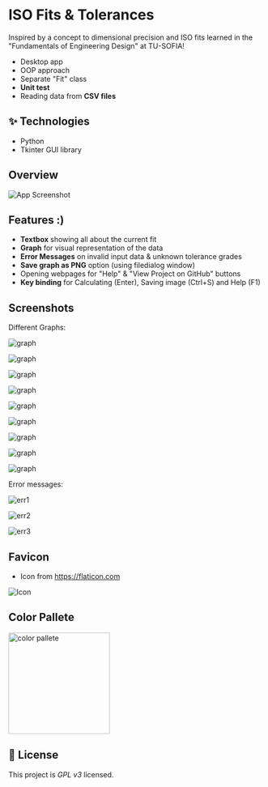 
# ISO Fits & Tolerances

Inspired by a concept to dimensional precision and ISO fits
learned in the "Fundamentals of Engineering Design" at TU-SOFIA!

- Desktop app
- OOP approach
- Separate "Fit" class
- **Unit test**
- Reading data from **CSV files**

## ✨ Technologies

* Python
* Tkinter GUI library


## Overview

![App Screenshot](https://github.com/georgievm/py-tkinter-iso-fits/blob/44884335702ae7e4f033be2a01ff9cb40cf4cd0f/readme-media/window.png)
## Features :)

- **Textbox** showing all about the current fit
- **Graph** for visual representation of the data
- **Error Messages** on invalid input data & unknown tolerance grades
- **Save graph as PNG** option (using filedialog window)
- Opening webpages for "Help" & "View Project on GitHub" buttons
- **Key binding** for Calculating (Enter), Saving image (Ctrl+S) and Help (F1)
## Screenshots

Different Graphs:

![graph](https://github.com/georgievm/py-tkinter-iso-fits/blob/44884335702ae7e4f033be2a01ff9cb40cf4cd0f/readme-media/Fit_50mm_M7_e6.png)

![graph](https://github.com/georgievm/py-tkinter-iso-fits/blob/44884335702ae7e4f033be2a01ff9cb40cf4cd0f/readme-media/Fit_50mm_M7_f5.png)

![graph](https://github.com/georgievm/py-tkinter-iso-fits/blob/44884335702ae7e4f033be2a01ff9cb40cf4cd0f/readme-media/Fit_50mm_M7_g5.png)

![graph](https://github.com/georgievm/py-tkinter-iso-fits/blob/44884335702ae7e4f033be2a01ff9cb40cf4cd0f/readme-media/Fit_50mm_M7_g7.png)

![graph](https://github.com/georgievm/py-tkinter-iso-fits/blob/44884335702ae7e4f033be2a01ff9cb40cf4cd0f/readme-media/Fit_50mm_M7_h5.png)

![graph](https://github.com/georgievm/py-tkinter-iso-fits/blob/44884335702ae7e4f033be2a01ff9cb40cf4cd0f/readme-media/Fit_50mm_M7_h7.png)

![graph](https://github.com/georgievm/py-tkinter-iso-fits/blob/44884335702ae7e4f033be2a01ff9cb40cf4cd0f/readme-media/Fit_50mm_M7_h8.png)

![graph](https://github.com/georgievm/py-tkinter-iso-fits/blob/44884335702ae7e4f033be2a01ff9cb40cf4cd0f/readme-media/Fit_50mm_M7_js5.png)

![graph](https://github.com/georgievm/py-tkinter-iso-fits/blob/44884335702ae7e4f033be2a01ff9cb40cf4cd0f/readme-media/Fit_50mm_M7_k5.png)

Error messages:

![err1](https://github.com/georgievm/py-tkinter-iso-fits/blob/44884335702ae7e4f033be2a01ff9cb40cf4cd0f/readme-media/err1.png)

![err2](https://github.com/georgievm/py-tkinter-iso-fits/blob/44884335702ae7e4f033be2a01ff9cb40cf4cd0f/readme-media/err2.png)

![err3](https://github.com/georgievm/py-tkinter-iso-fits/blob/44884335702ae7e4f033be2a01ff9cb40cf4cd0f/readme-media/err3.png)

## Favicon

- Icon from https://flaticon.com

![Icon](https://github.com/georgievm/py-tkinter-iso-fits/blob/44884335702ae7e4f033be2a01ff9cb40cf4cd0f/icon.ico)

## Color Pallete

<img width="200" src="https://github.com/georgievm/py-tkinter-iso-fits/blob/44884335702ae7e4f033be2a01ff9cb40cf4cd0f/color_palette.png" alt="color pallete">

## 📝 License

This project is *GPL v3* licensed.

